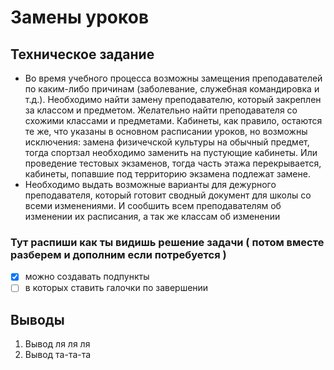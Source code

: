 # Замены уроков
## Техническое задание
- Во время учебного процесса возможны замещения преподавателей по каким-либо причинам (заболевание, служебная командировка и т.д.). Необходимо найти замену преподавателю, который закреплен за классом и предметом. Желательно найти преподавателя со схожими классами и предметами. Кабинеты, как правило, остаются те же, что указаны в основном расписании уроков, но возможны исключения: замена физичечской культуры на обычный предмет, тогда спортзал необходимо заменить на пустующие кабинеты. Или проведение тестовых экзаменов, тогда часть этажа перекрывается, кабинеты, попавшие под территорию экзамена подлежат замене.
- Необходимо выдать возможные варианты для дежурного преподавателя, который готовит сводный документ для школы со всеми изменениями. И сообшить всем преподавателям об изменении их расписания, а так же классам об изменении
  
### Тут распиши как ты видишь решение задачи ( потом вместе разберем и дополним если потребуется )
  - [x] можно создавать подпункты
  - [ ] в которых ставить галочки по завершении
## Выводы

1. Вывод ля ля ля 
2. Вывод та-та-та 


